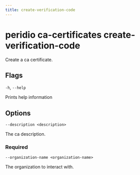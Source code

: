 ```yaml
---
title: create-verification-code
---
```


# peridio ca-certificates create-verification-code

Create a ca certificate.

## Flags

`-h`, `--help`

Prints help information

## Options

`--description <description>`

The ca description.

### Required

`--organization-name <organization-name>`

The organization to interact with.


